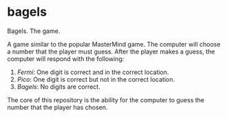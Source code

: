 # bagels
Bagels. The game.

A game similar to the popular MasterMind game. The computer will choose a
number that the player must guess. After the player makes a guess, the computer
will respond with the following:

1. _Fermi_: One digit is correct and in the correct location.
2. _Pico_: One digit is correct but not in the correct location.
3. _Bagels_: No digits are correct.


The core of this repository is the ability for the computer to guess the number
that the player has chosen.
